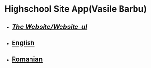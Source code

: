 # Highschool Site App(Vasile Barbu)

- ## [**_The Website/Website-ul_**](https://highschool-site-app-ca.netlify.app/)

- ## [**English**](https://github.com/axense234/Highschool-Site-App/tree/master/en#readme)
- ## [**Romanian**](https://github.com/axense234/Highschool-Site-App/tree/master/ro#readme)
